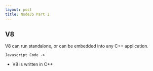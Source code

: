 ```yaml
---
layout: post
title: NodeJS Part 1
---
```


## V8 

V8 can run standalone, or can be embedded into any C++ application.

```
Javascript Code -> 
```

- V8 is written in C++